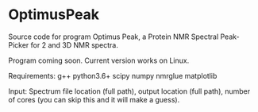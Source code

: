 # OptimusPeak
Source code for program Optimus Peak, a Protein NMR Spectral Peak-Picker for 2 and 3D NMR spectra. 

Program coming soon. Current version works on Linux. 

Requirements:
g++
python3.6+
scipy
numpy
nmrglue
matplotlib

Input:
Spectrum file location (full path),
output location (full path),
number of cores (you can skip this and it will make a guess).
